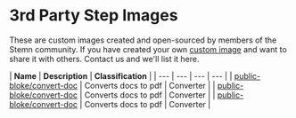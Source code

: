 # 3rd Party Step Images

These are custom images created and open-sourced by members of the Stemn community. If you have created your own [custom image](custom-steps.md) and want to share it with others. Contact us and we'll list it here.

| **Name** | **Description** | **Classification** |
| --- | --- | --- | --- |
| [public-bloke/convert-doc](http://google.com) | Converts docs to pdf | Converter |
| [public-bloke/convert-doc](http://google.com/) | Converts docs to pdf | Converter |
| [public-bloke/convert-doc](http://google.com/) | Converts docs to pdf |  Converter |



